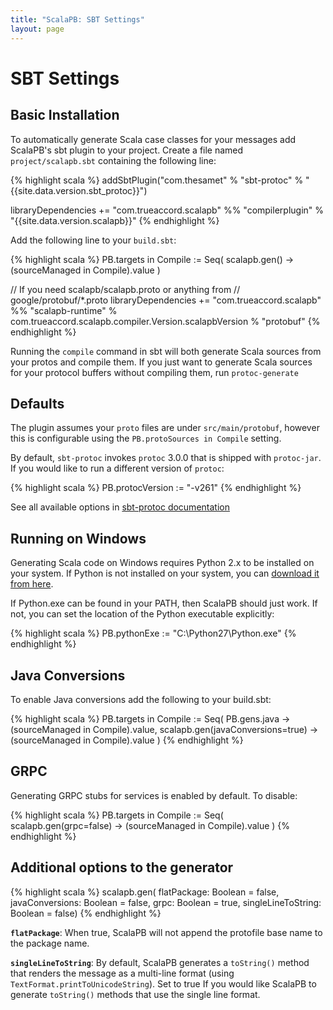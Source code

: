 ```yaml
---
title: "ScalaPB: SBT Settings"
layout: page
---
```


# SBT Settings

## Basic Installation

To automatically generate Scala case classes for your messages add ScalaPB's
sbt plugin to your project. Create a file named `project/scalapb.sbt`
containing the following line:

{% highlight scala %}
addSbtPlugin("com.thesamet" % "sbt-protoc" % "{{site.data.version.sbt_protoc}}")

libraryDependencies += "com.trueaccord.scalapb" %% "compilerplugin" % "{{site.data.version.scalapb}}"
{% endhighlight %}

Add the following line to your `build.sbt`:

{% highlight scala %}
PB.targets in Compile := Seq(
  scalapb.gen() -> (sourceManaged in Compile).value
)

// If you need scalapb/scalapb.proto or anything from
// google/protobuf/*.proto
libraryDependencies += "com.trueaccord.scalapb" %% "scalapb-runtime" % com.trueaccord.scalapb.compiler.Version.scalapbVersion % "protobuf"
{% endhighlight %}

Running the `compile` command in sbt will both generate Scala sources from
your protos and compile them. If you just want to generate Scala sources for
your protocol buffers without compiling them, run `protoc-generate`

## Defaults

The plugin assumes your `proto` files are under `src/main/protobuf`,
however this is configurable using the `PB.protoSources in Compile` setting.

By default, `sbt-protoc` invokes `protoc` 3.0.0 that is shipped with `protoc-jar`.
If you would like to run a different version of `protoc`:

{% highlight scala %}
PB.protocVersion := "-v261"
{% endhighlight %}

See all available options in [sbt-protoc documentation](https://github.com/thesamet/sbt-protoc)

## Running on Windows

Generating Scala code on Windows requires Python 2.x to be installed on your
system.  If Python is not installed on your system, you can [download it from
here](https://www.python.org/downloads/windows/).

If Python.exe can be found in your PATH, then ScalaPB should just work.  If
not, you can set the location of the Python executable explicitly:

{% highlight scala %}
PB.pythonExe := "C:\\Python27\\Python.exe"
{% endhighlight %}

## Java Conversions

To enable Java conversions add the following to your build.sbt:

{% highlight scala %}
PB.targets in Compile := Seq(
  PB.gens.java -> (sourceManaged in Compile).value,
  scalapb.gen(javaConversions=true) -> (sourceManaged in Compile).value
)
{% endhighlight %}

## GRPC

Generating GRPC stubs for services is enabled by default. To disable:

{% highlight scala %}
PB.targets in Compile := Seq(
  scalapb.gen(grpc=false) -> (sourceManaged in Compile).value
)
{% endhighlight %}

## Additional options to the generator

{% highlight scala %}
scalapb.gen(
  flatPackage: Boolean = false,
  javaConversions: Boolean = false,
  grpc: Boolean = true,
  singleLineToString: Boolean = false)
{% endhighlight %}

**`flatPackage`**: When true, ScalaPB will not append the protofile base name
to the package name.

**`singleLineToString`**: By default, ScalaPB generates a `toString()` method
that renders the message as a multi-line format (using `TextFormat.printToUnicodeString`).
Set to true If you would like ScalaPB to generate `toString()` methods that use the single line
format.
